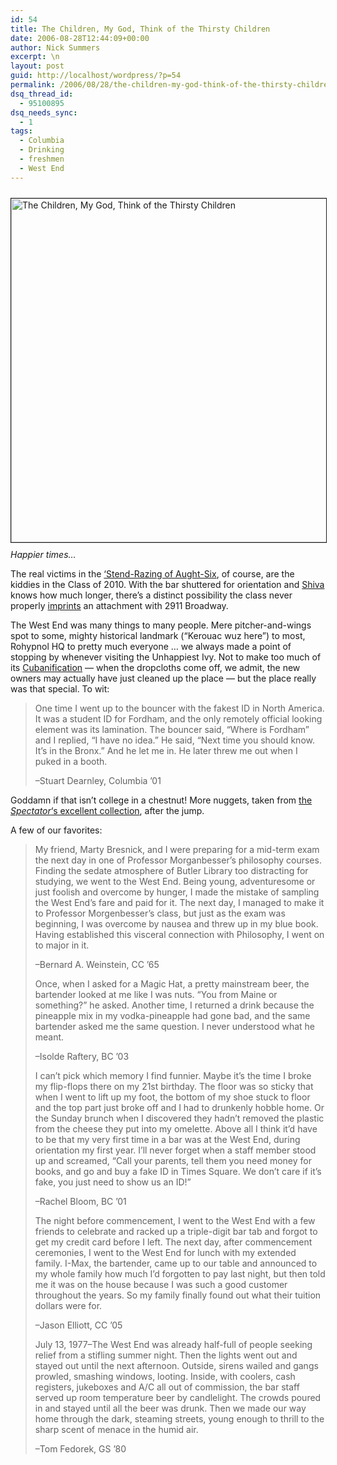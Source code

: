```yaml
---
id: 54
title: The Children, My God, Think of the Thirsty Children
date: 2006-08-28T12:44:09+00:00
author: Nick Summers
excerpt: \n
layout: post
guid: http://localhost/wordpress/?p=54
permalink: /2006/08/28/the-children-my-god-think-of-the-thirsty-children/
dsq_thread_id:
  - 95100895
dsq_needs_sync:
  - 1
tags:
  - Columbia
  - Drinking
  - freshmen
  - West End
---
```

<p class="c1">
  <img width="550" vspace="10" border="1" src="http://www.ivygateblog.com/wp-content/uploads/2006/08/west-end-playboy.jpg" alt="The Children, My God, Think of the Thirsty Children" /><em>Happier times&#8230;</em>
</p>

The real victims in the [&#8216;Stend-Razing of Aught-Six](http://www.ivygateblog.com/2006/08/the_west_end_history_wont_absolve_them.html), of course, are the kiddies in the Class of 2010. With the bar shuttered for orientation and [Shiva](http://www.ivygateblog.com/blog-mt/sanatansociety.org/hindu_gods_and_goddesses/shiva.htm) knows how much longer, there&#8217;s a distinct possibility the class never properly [imprints](http://www.ivygateblog.com/blog-mt/en.wikipedia.org/wiki/Imprinting_(psychology)) an attachment with 2911 Broadway.

The West End was many things to many people. Mere pitcher-and-wings spot to some, mighty historical landmark (&#8220;Kerouac wuz here&#8221;) to most, Rohypnol HQ to pretty much everyone &#8230; we always made a point of stopping by whenever visiting the Unhappiest Ivy. Not to make too much of its [Cubanification](http://media.www.columbiaspectator.com/media/storage/paper865/news/2006/04/10/News/Rethinking.The.stend-2027607.shtml?sourcedomain=www.columbiaspectator.com&MIIHost=media.collegepublisher.com) &#8212; when the dropcloths come off, we admit, the new owners may actually have just cleaned up the place &#8212; but the place really was that special. To wit:

> One time I went up to the bouncer with the fakest ID in North America. It was a student ID for Fordham, and the only remotely official looking element was its lamination. The bouncer said, &#8220;Where is Fordham&#8221; and I replied, &#8220;I have no idea.&#8221; He said, &#8220;Next time you should know. It&#8217;s in the Bronx.&#8221; And he let me in. He later threw me out when I puked in a booth.
> 
> <p class="c1">
>   &#8211;Stuart Dearnley, Columbia &#8217;01
> </p>

<p class="c2">
  Goddamn if that isn&#8217;t college in a chestnut! More nuggets, taken from <a href="http://www.columbiaspectator.com/media/storage/paper865/news/2006/04/11/News/Web-Featurenbspold.Faces.Reminisce.Over.The.West.End-2027615.shtml?norewrite200608271711&sourcedomain=www.columbiaspectator.com">the <em>Spectator</em>&#8216;s excellent collection</a>, after the jump.
</p>

<!--more-->

<p class="c2">
  A few of our favorites:
</p>

> <p class="c2">
>   My friend, Marty Bresnick, and I were preparing for a mid-term exam the next day in one of Professor Morganbesser&#8217;s philosophy courses. Finding the sedate atmosphere of Butler Library too distracting for studying, we went to the West End. Being young, adventuresome or just foolish and overcome by hunger, I made the mistake of sampling the West End&#8217;s fare and paid for it. The next day, I managed to make it to Professor Morgenbesser&#8217;s class, but just as the exam was beginning, I was overcome by nausea and threw up in my blue book. Having established this visceral connection with Philosophy, I went on to major in it.
> </p>
> 
> <div class="c3">
>   &#8211;Bernard A. Weinstein, CC &#8217;65
> </div>
> 
> <p class="c2">
>   Once, when I asked for a Magic Hat, a pretty mainstream beer, the bartender looked at me like I was nuts. &#8220;You from Maine or something?&#8221; he asked. Another time, I returned a drink because the pineapple mix in my vodka-pineapple had gone bad, and the same bartender asked me the same question. I never understood what he meant.
> </p>
> 
> <div class="c3">
>   &#8211;Isolde Raftery, BC &#8217;03
> </div>
> 
> <p class="c2">
>   I can&#8217;t pick which memory I find funnier. Maybe it&#8217;s the time I broke my flip-flops there on my 21st birthday. The floor was so sticky that when I went to lift up my foot, the bottom of my shoe stuck to floor and the top part just broke off and I had to drunkenly hobble home. Or the Sunday brunch when I discovered they hadn&#8217;t removed the plastic from the cheese they put into my omelette. Above all I think it&#8217;d have to be that my very first time in a bar was at the West End, during orientation my first year. I&#8217;ll never forget when a staff member stood up and screamed, &#8220;Call your parents, tell them you need money for books, and go and buy a fake ID in Times Square. We don&#8217;t care if it&#8217;s fake, you just need to show us an ID!&#8221;
> </p>
> 
> <div class="c3">
>   &#8211;Rachel Bloom, BC &#8217;01
> </div>
> 
> <p class="c2">
>   The night before commencement, I went to the West End with a few friends to celebrate and racked up a triple-digit bar tab and forgot to get my credit card before I left. The next day, after commencement ceremonies, I went to the West End for lunch with my extended family. I-Max, the bartender, came up to our table and announced to my whole family how much I&#8217;d forgotten to pay last night, but then told me it was on the house because I was such a good customer throughout the years. So my family finally found out what their tuition dollars were for.
> </p>
> 
> <div class="c3">
>   &#8211;Jason Elliott, CC &#8217;05
> </div>
> 
> <p class="c2">
>   July 13, 1977&#8211;The West End was already half-full of people seeking relief from a stifling summer night. Then the lights went out and stayed out until the next afternoon. Outside, sirens wailed and gangs prowled, smashing windows, looting. Inside, with coolers, cash registers, jukeboxes and A/C all out of commission, the bar staff served up room temperature beer by candlelight. The crowds poured in and stayed until all the beer was drunk. Then we made our way home through the dark, steaming streets, young enough to thrill to the sharp scent of menace in the humid air.
> </p>
> 
> <div class="c3">
>   &#8211;Tom Fedorek, GS &#8217;80
> </div>